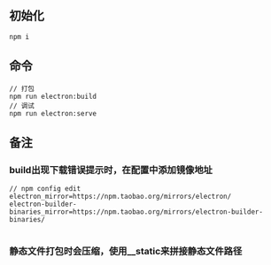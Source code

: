 ## 初始化
```
npm i
```

## 命令
```
// 打包
npm run electron:build
// 调试
npm run electron:serve
```

## 备注
### build出现下载错误提示时，在配置中添加镜像地址
```
// npm config edit
electron_mirror=https://npm.taobao.org/mirrors/electron/
electron-builder-binaries_mirror=https://npm.taobao.org/mirrors/electron-builder-binaries/


```
### 静态文件打包时会压缩，使用__static来拼接静态文件路径
